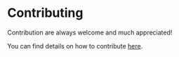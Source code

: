 # Contributing

Contribution are always welcome and much appreciated!

You can find details on how to contribute [here](https://tejadong.github.io/auditor-docs/docs/auditor-bundle/contributing.html).
